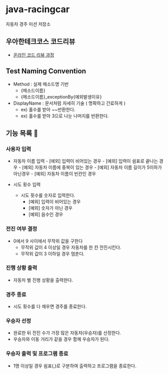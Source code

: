 # java-racingcar

자동차 경주 미션 저장소

## 우아한테크코스 코드리뷰

- [온라인 코드 리뷰 과정](https://github.com/woowacourse/woowacourse-docs/blob/master/maincourse/README.md)

## Test Naming Convention

- Method : 실제 메소드명 기반
    - {메소드이름}
    - {메소드이름}_exceptionBy{예외발생이유}
- DisplayName : 문서처럼 자세히 기술 ( 명확하고 간료하게 )
    - ex) 홀수를 받아 ~~반환한다.
    - ex) 홀수를 받아 3으로 나눈 나머지를 반환한다.
  
## 기능 목록 🚗

### 사용자 입력
- 자동차 이름 입력
        - [에외] 입력이 비어있는 경우
        - [예외] 입력이 쉼표로 끝나는 경우
        - [예외] 자동차 이름에 중복이 있는 경우
        - [예외] 자동차 이름 길이가 5이하가 아닌경우
        - [예외] 자동차 이름이 빈칸인 경우

- 시도 횟수 입력
    - 시도 횟수를 숫자로 입력한다.
        - [예외] 입력이 비어있는 경우
        - [예외] 숫자가 아닌 경우
        - [예외] 음수인 경우 

### 전진 여부 결정
- 0에서 9 사이에서 무작위 값을 구한다
    - 무작위 값이 4 이상일 경우 자동차를 한 칸 전진시킨다.
    - 무작위 값이 3 이하일 경우 멈춘다.

### 진행 상황 출력
- 자동차 별 진행 상황을 출력한다.

### 경주 종료
- 시도 횟수를 다 채우면 경주를 종료한다.

### 우승자 선정
- 완료한 뒤 전진 수가 가장 많은 자동차(우승자)를 선정한다.
- 우승자와 이동 거리가 같을 경우 함께 우승자가 된다.

### 우승자 출력 및 프로그램 종료
- 1명 이상일 경우 쉼표(,)로 구분하여 출력하고 프로그램을 종료한다.
